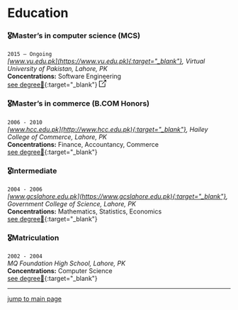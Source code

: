 # Education

### 🎖Master’s in computer science (MCS) 

`2015 – Ongoing`  
_[www.vu.edu.pk](https://www.vu.edu.pk){:target="_blank"}, Virtual University of Pakistan, Lahore, PK_  
**Concentrations:** Software Engineering  
[see degree🔗](../education/assets/masters_computer_science_degree_education_abubakarriaz.pdf "see locally hosted degree image"){:target="_blank"} ![External Link](../assets/external_link_icon.png)

### 🎖Master’s in commerce (B.COM Honors)

`2006 - 2010`  
_[www.hcc.edu.pk](http://www.hcc.edu.pk){:target="_blank"}, Hailey College of Commerce, Lahore, PK_  
**Concentrations:** Finance, Accountancy, Commerce  
[see degree🔗](../education/assets/masters_computer_science_degree_education_abubakarriaz.pdf "see locally hosted degree image"){:target="_blank"}

### 🎖Intermediate

`2004 - 2006`  
_[www.gcslahore.edu.pk](https://www.gcslahore.edu.pk){:target="_blank"}, Government College of Science, Lahore, PK_  
**Concentrations:** Mathematics, Statistics, Economics  
[see degree🔗](../education/assets/masters_computer_science_degree_education_abubakarriaz.pdf "see degree"){:target="_blank"}

### 🎖Matriculation

`2002 - 2004`  
_MQ Foundation High School, Lahore, PK_  
**Concentrations:** Computer Science  
[see degree🔗](../education/assets/masters_computer_science_degree_education_abubakarriaz.pdf "see degree"){:target="_blank"}

---
[jump to main page](https://mabubakarriaz.github.io)

